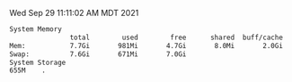Wed Sep 29 11:11:02 AM MDT 2021
```bash
System Memory
               total        used        free      shared  buff/cache   available
Mem:           7.7Gi       981Mi       4.7Gi       8.0Mi       2.0Gi       6.4Gi
Swap:          7.6Gi       671Mi       7.0Gi
System Storage
655M	.
```
```bash
